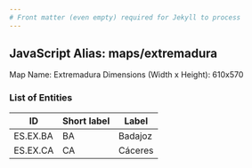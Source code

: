 ```yaml
---
# Front matter (even empty) required for Jekyll to process
---
```


## JavaScript Alias: maps/extremadura

Map Name: Extremadura
Dimensions (Width x Height): 610x570





### List of Entities

ID | Short label | Label
---|---|---|
ES.EX.BA | BA | Badajoz
ES.EX.CA | CA | Cáceres
